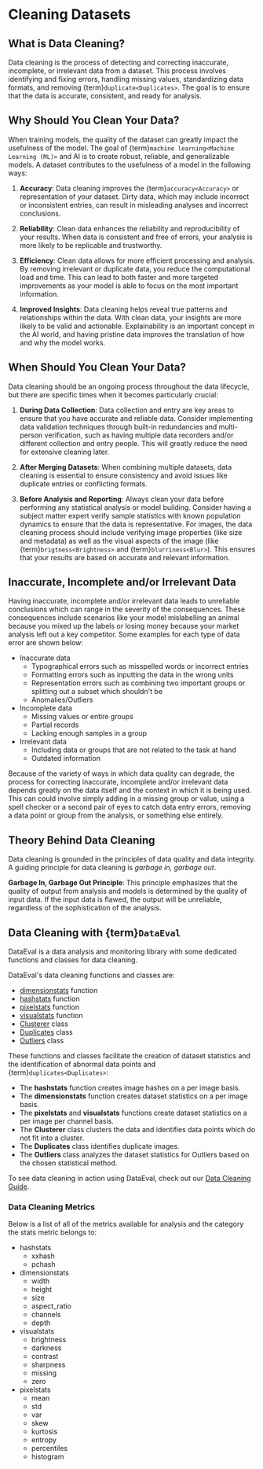 # Cleaning Datasets

## What is Data Cleaning?

Data cleaning is the process of detecting and correcting inaccurate,
incomplete, or irrelevant data from a dataset. This process involves
identifying and fixing errors, handling missing values, standardizing data
formats, and removing {term}`duplicate<Duplicates>`. The goal is to ensure
that the data is accurate, consistent, and ready for analysis.

## Why Should You Clean Your Data?

When training models, the quality of the dataset can greatly impact the
usefulness of the model. The goal of
{term}`machine learning<Machine Learning (ML)>` and AI is to create robust,
reliable, and generalizable models. A dataset contributes to the usefulness of
a model in the following ways:

1. **Accuracy**:
Data cleaning improves the {term}`accuracy<Accuracy>` or representation of your
dataset. Dirty data, which may include incorrect or inconsistent entries, can
result in misleading analyses and incorrect conclusions.

2. **Reliability**:
Clean data enhances the reliability and reproducibility of your results. When
data is consistent and free of errors, your analysis is more likely to be
replicable and trustworthy.

3. **Efficiency**:
Clean data allows for more efficient processing and analysis. By removing
irrelevant or duplicate data, you reduce the computational load and time. This
can lead to both faster and more targeted improvements as your model is able
to focus on the most important information.

4. **Improved Insights**:
Data cleaning helps reveal true patterns and relationships within the data.
With clean data, your insights are more likely to be valid and actionable.
Explainability is an important concept in the AI world, and having pristine
data improves the translation of how and why the model works.

## When Should You Clean Your Data?

Data cleaning should be an ongoing process throughout the data lifecycle,
but there are specific times when it becomes particularly crucial:

1. **During Data Collection**:
Data collection and entry are key areas to ensure that you have accurate and
reliable data. Consider implementing data validation techniques through
built-in redundancies and multi-person verification, such as having multiple
data recorders and/or different collection and entry people. This will greatly
reduce the need for extensive cleaning later.

2. **After Merging Datasets**:
When combining multiple datasets, data cleaning is essential to ensure
consistency and avoid issues like duplicate entries or conflicting formats.

3. **Before Analysis and Reporting**:
Always clean your data before performing any statistical analysis or model
building. Consider having a subject matter expert verify sample statistics with
known population dynamics to ensure that the data is representative. For
images, the data cleaning process should include verifying image properties
(like size and metadata) as well as the visual aspects of the image (like
{term}`brigtness<Brightness>` and {term}`blurriness<Blur>`). This ensures that
your results are based on accurate and relevant information.

## Inaccurate, Incomplete and/or Irrelevant Data

Having inaccurate, incomplete and/or irrelevant data leads to unreliable
conclusions which can range in the severity of the consequences. These
consequences include scenarios like your model mislabelling an animal because
you mixed up the labels or losing money because your market analysis left out a
key competitor. Some examples for each type of data error are shown below:

* Inaccurate data
  * Typographical errors such as misspelled words or incorrect entries
  * Formatting errors such as inputting the data in the wrong units
  * Representation errors such as combining two important groups or splitting
    out a subset which shouldn't be
  * Anomalies/Outliers
* Incomplete data
  * Missing values or entire groups
  * Partial records
  * Lacking enough samples in a group
* Irrelevant data
  * Including data or groups that are not related to the task at hand
  * Outdated information

Because of the variety of ways in which data quality can degrade,
the process for correcting inaccurate, incomplete and/or irrelevant data
depends greatly on the data itself and the context in which it is being used.
This can could involve simply adding in a missing group or value,
using a spell checker or a second pair of eyes to catch data entry errors,
removing a data point or group from the analysis, or something else entirely.

## Theory Behind Data Cleaning

Data cleaning is grounded in the principles of data quality and data integrity.
A guiding principle for data cleaning is _garbage in, garbage out_.

**Garbage In, Garbage Out Principle**:
This principle emphasizes that the quality of output from analysis and models
is determined by the quality of input data. If the input data is flawed, the
output will be unreliable, regardless of the sophistication of the analysis.

## Data Cleaning with {term}`DataEval`

DataEval is a data analysis and monitoring library with some dedicated functions
and classes for data cleaning.

DataEval's data cleaning functions and classes are:

* [dimensionstats](Stats.md#dimensionstats) function
* [hashstats](Stats.md#hashstats) function
* [pixelstats](Stats.md#pixelstats) function
* [visualstats](Stats.md#visualstats) function
* [Clusterer](Clusterer.md) class
* [Duplicates](Duplicates.md) class
* [Outliers](Outliers.md) class

These functions and classes facilitate the creation of dataset statistics and
the identification of abnormal data points and {term}`duplicates<Duplicates>`:

* The **hashstats** function creates image hashes on a per image basis.
* The **dimensionstats** function creates dataset statistics on a per image
  basis.
* The **pixelstats** and **visualstats** functions create dataset statistics on
  a per image per channel basis.
* The **Clusterer** class clusters the data and identifies data points which do
  not fit into a cluster.
* The **Duplicates** class identifies duplicate images.
* The **Outliers** class analyzes the dataset statistics for Outliers based on
  the chosen statistical method.

To see data cleaning in action using DataEval, check out our
[Data Cleaning Guide](../tutorials/EDA_Part1.ipynb).

### Data Cleaning Metrics

Below is a list of all of the metrics available for analysis and the category
the stats metric belongs to:

* hashstats
  * xxhash
  * pchash
* dimensionstats
  * width
  * height
  * size
  * aspect_ratio
  * channels
  * depth
* visualstats
  * brightness
  * darkness
  * contrast
  * sharpness
  * missing
  * zero
* pixelstats
  * mean
  * std
  * var
  * skew
  * kurtosis
  * entropy
  * percentiles
  * histogram

